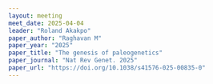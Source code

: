 ```yaml
---
layout: meeting
meet_date: 2025-04-04
leader: "Roland Akakpo"
paper_author: "Raghavan M"
paper_year: "2025"
paper_title: "The genesis of paleogenetics"
paper_journal: "Nat Rev Genet. 2025"
paper_url: "https://doi.org/10.1038/s41576-025-00835-0"
---
```

